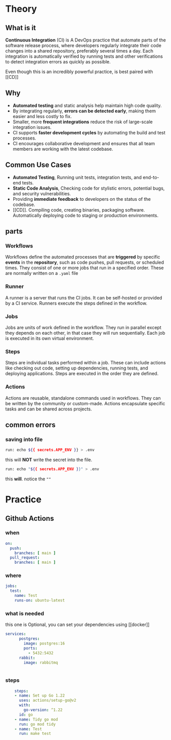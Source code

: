 # Theory

## What is it

**Continuous Integration** (CI) is A DevOps practice that automate parts of the software release process, where developers regularly integrate their code changes into a shared repository, preferably several times a day. Each integration is automatically verified by running tests and other verifications to detect integration errors as quickly as possible.

Even though this is an incredibly powerful practice, is best paired with [[CD]] 
## Why

- **Automated testing** and static analysis help maintain high code quality.
- By integrating regularly, **errors can be detected early**, making them easier and less costly to fix.
- Smaller, more **frequent integrations** reduce the risk of large-scale integration issues.
- CI supports **faster development cycles** by automating the build and test processes.
- CI encourages collaborative development and ensures that all team members are working with the latest codebase.

## Common Use Cases

- **Automated Testing**, Running unit tests, integration tests, and end-to-end tests.
- **Static Code Analysis**, Checking code for stylistic errors, potential bugs, and security vulnerabilities.
- Providing **immediate feedback** to developers on the status of the codebase.
- [[CD]]. Compiling code, creating binaries, packaging software.  Automatically deploying code to staging or production environments.

## parts
### Workflows
Workflows define the automated processes that are **triggered** by specific **events** in the **repository**, such as code pushes, pull requests, or scheduled times. They consist of one or more jobs that run in a specified order. These are normally written on a `.yaml` file 
### Runner
A runner is a server that runs the CI jobs. It can be self-hosted or provided by a CI service. Runners execute the steps defined in the workflow.
### Jobs
Jobs are units of work defined in the workflow. They run in parallel except they depends on each other, in that case they will run sequentially. Each job is executed in its own virtual environment.
### Steps
Steps are individual tasks performed within a job. These can include actions like checking out code, setting up dependencies, running tests, and deploying applications. Steps are executed in the order they are defined.
### Actions
Actions are reusable, standalone commands used in workflows. They can be written by the community or custom-made. Actions encapsulate specific tasks and can be shared across projects.

## common errors
### saving into file
```sh
run: echo ${{ secrets.APP_ENV }} > .env
```
this will **NOT** write the secret into the file.
```sh
run: echo "${{ secrets.APP_ENV }}" > .env
```
this **will**. notice the `""`
# Practice

## Github Actions
### when
```yaml
on:
  push:
    branches: [ main ]
  pull_request:
    branches: [ main ]
```

### where
```yaml
jobs:
  test:
    name: Test
    runs-on: ubuntu-latest
```
### what is needed
this one is Optional, you can set your dependencies using [[docker]]
```yaml
services:
      postgres:
        image: postgres:16
        ports:
          - 5432:5432
	  rabbit:
		image: rabbitmq
        
```
### steps
```yaml
    steps:
    - name: Set up Go 1.22
      uses: actions/setup-go@v2
      with:
        go-version: ^1.22
      id: go
    - name: Tidy go mod
      run: go mod tidy
	- name: Test
      run: make test
```
